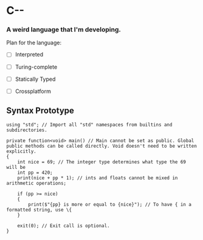 ﻿# C--
### A weird language that I'm developing.

Plan for the language:
- [ ] Interpreted
- [ ] Turing-complete
- [ ] Statically Typed
- [ ] Crossplatform


## Syntax Prototype
```
using "std"; // Import all "std" namespaces from builtins and subdirectories.

private function<void> main() // Main cannot be set as public. Global public methods can be called directly. Void doesn't need to be written explicitly.
{
	int nice = 69; // The integer type determines what type the 69 will be
	int pp = 420;
	print(nice + pp * 1); // ints and floats cannot be mixed in arithmetic operations;

	if (pp >= nice)
	{
		print($"{pp} is more or equal to {nice}"); // To have { in a formatted string, use \{
	}

	exit(0); // Exit call is optional.
}
```
